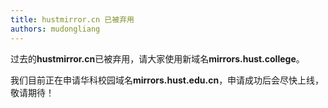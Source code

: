 ```yaml
---
title: hustmirror.cn 已被弃用
authors: mudongliang
---
```


过去的**hustmirror.cn**已被弃用，请大家使用新域名**mirrors.hust.college**。

我们目前正在申请华科校园域名**mirrors.hust.edu.cn**，申请成功后会尽快上线，敬请期待！
